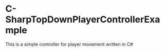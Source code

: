 # C-SharpTopDownPlayerControllerExample
This is a simple controller for player movement written in C#
